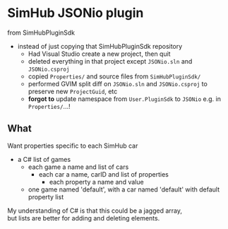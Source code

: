 # SimHub JSONio plugin  
 from SimHubPluginSdk
- instead of just copying that SimHubPluginSdk repository
    - Had Visual Studio create a new project, then quit
    - deleted everything in that project except `JSONio.sln` and `JSONio.csproj`
    - copied `Properties/` and source files from `SimHubPluginSdk/`
    - performed GVIM split diff on `JSONio.sln` and `JSONio.csproj`
		to preserve new `ProjectGuid`, etc
	- **forgot to** update namespace from `User.PluginSdk` to `JSONio` e.g. in `Properties/`...!
## What
Want properties specific to each SimHub car
- a C# list of games
	- each game a name and list of cars
		- each car a name, carID and list of properties
			- each property a name and value
	- one game named 'default', with a car named 'default' with default property list

My understanding of C# is that this could be a jagged array,  
but lists are better for adding and deleting elements.

